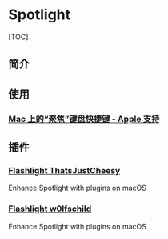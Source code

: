 # Spotlight

[TOC]

## 简介

## 使用

### [Mac 上的“聚焦”键盘快捷键 - Apple 支持](https://support.apple.com/zh-cn/guide/mac-help/spotlight-keyboard-shortcuts-mh26783/mac)



## 插件

### [Flashlight ThatsJustCheesy](https://github.com/ThatsJustCheesy/Flashlight)

Enhance Spotlight with plugins on macOS

### [Flashlight w0lfschild](https://github.com/w0lfschild/Flashlight)

Enhance Spotlight with plugins on macOS


